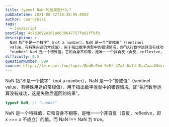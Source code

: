 ```yaml
---
title: typeof NaN 的结果是什么？
pubDatetime: 2021-08-22T18:38:05.000Z
author: caorushizi
tags:
  - JavaScript
postSlug: 4c7b38924161a0630647757fe81ff9f0
description: >-
  NaN 指“不是一个数字”（not a number），NaN 是一个“警戒值”（sentinel
  value，有特殊用途的常规值），用于指出数字类型中的错误情况，即“执行数学运算没有成功，这是失败后返回的结果”。 typeof NaN; //
  "number" NaN 是一个特殊值，它和自身不相等，是唯一一个非自反（自反，reflexive，即 x === x 不成立）的值。而 NaN !==
difficulty: 0.5
questionNumber: 599
source: https://fe.ecool.fun/topic/0bd0c9bd-9e5f-47af-8a7d-3ba7aaa28dcd
---
```


NaN 指“不是一个数字”（not a number），NaN 是一个“警戒值”（sentinel value，有特殊用途的常规值），用于指出数字类型中的错误情况，即“执行数学运算没有成功，这是失败后返回的结果”。

```js
typeof NaN; // "number"
```

NaN 是一个特殊值，它和自身不相等，是唯一一个非自反（自反，reflexive，即 x === x 不成立）的值。而 NaN !== NaN 为 true。
